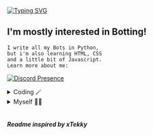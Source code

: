 [![Typing SVG](http://readme-typing-svg.herokuapp.com?color=5CD8F7&center=true&vCenter=true&lines=Whatsup%2C+I'm+Vinyzu!+%F0%9F%91%8B)](https://git.io/typing-svg)
## I'm mostly interested in Botting!</h1> 
```
I write all my Bots in Python,
but i'm also learning HTML, CSS 
and a little bit of Javascript.
Learn more about me:
```

[![Discord Presence](https://lanyard.cnrad.dev/api/935224495126487150?borderRadius=20px&bg=1c1c1c&idleMessage=Botting%20your%20Mom)](https://discord.com/users/935224495126487150)

<details>
    <summary>Coding 🪄</summary>

```py
import the_best as Vinyzu

class Coding(Vinyzu):
    def __init__(self):
        super.__init__()
    
    def languages(self):
        self.expert = "Python"
        self.intermediate = ["HTML", "CSS"]
        self.beginner = "Javascript"

    def interests(self):
        self.enviroment = "Atom" #R.I.P
        self.specialities = ["Botting", "Obfuscation", "Scraping"]     

    def projects(self):
        self.current = "Discord Browser Generator" # (Focus on realistic emulation/spoofing)
        self.discord = ["Tokify (Early Versions)", "Promo Redeemer v1/v2", "Booster"]
        self.twitch = "Auto Registrator"
        self.spotify = "MjolnirAiO"
        self.hcaptcha = "Bypass"

```
</details>

<details>
    <summary>Myself 🙋‍♂️</summary>

```py
from vinyzu import Person
import world_wide_web as www

class Myself(Person):
    def __init__(self):
        super.__init__()
    
    def life(self):
        self.age = 16
        self.languages = ["English", "German"]
        self.location = www.Internet
        self.fun_fact = "My first freelancing job was automating invoices for animal foods."

    def contact(self):
        self.discord = "Vinyzu#1470"
        self.server = "https://discord.gg/NurPCR25uX"
        self.donations = "https://ko-fi.com/vinyzu"
        self.freelancing = self.discord
        self.collaborations = self.discord
```
</details>
<br>


##### Readme inspired by xTekky
